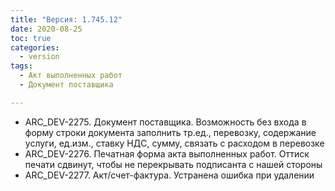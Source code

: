 ```yaml
---
title: "Версия: 1.745.12"
date: 2020-08-25
toc: true
categories:
  - version
tags:
  - Акт выполненных работ
  - Документ поставщика

---
```


-   ARC_DEV-2275. Документ поставщика. Возможность без входа в форму строки документа заполнить тр.ед., перевозку, содержание услуги, ед.изм., ставку НДС, сумму, связать с расходом в перевозке
-   ARC_DEV-2276. Печатная форма акта выполненных работ. Оттиск печати сдвинут, чтобы не перекрывать подписанта с нашей стороны
-   ARC_DEV-2277. Акт/счет-фактура. Устранена ошибка при удалении
